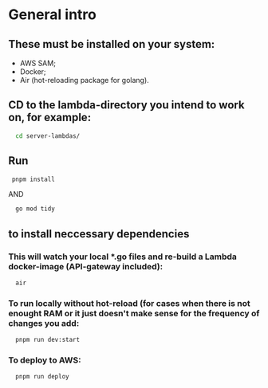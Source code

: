 # General intro

## These must be installed on your system:

- AWS SAM;
- Docker;
- Air (hot-reloading package for golang).

## CD to the lambda-directory you intend to work on, for example:

```BASH
  cd server-lambdas/
```

## Run

```BASH
 pnpm install
```

AND

```BASH
  go mod tidy
```

## to install neccessary dependencies

### This will watch your local \*.go files and re-build a Lambda docker-image (API-gateway included):

```BASH
  air
```

### To run locally without hot-reload (for cases when there is not enought RAM or it just doesn't make sense for the frequency of changes you add:

```BASH
  pnpm run dev:start
```

### To deploy to AWS:

```BASH
  pnpm run deploy
```
